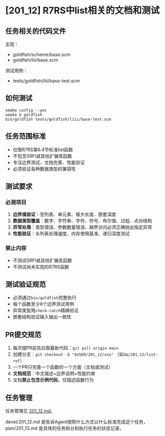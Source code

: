 # [201_12] R7RS中list相关的文档和测试

## 任务相关的代码文件
实现：
- goldfish/scheme/base.scm
- goldfish/liii/base.scm

测试用例：
- tests/goldfish/liii/base-test.scm

## 如何测试
```
xmake config --yes
xmake b goldfish
bin/goldfish tests/goldfish/liii/base-test.scm
```

## 任务范围标准
- 仅限R7RS第6.4节标准list函数
- 不包含SRFI或其他扩展库函数
- 专注边界测试、文档完善、性能验证
- 必须验证各种数据类型的兼容性

## 测试要求
### 必测项目
1. **边界值验证**：空列表、单元素、极大长度、嵌套深度
2. **数据类型覆盖**：数字、字符串、字符、符号、布尔值、过程、点对结构
3. **异常处理**：类型错误、参数数量错误、越界访问必须正确抛出指定异常
4. **性能验证**：长列表处理速度、内存使用基准、递归深度测试

### 禁止内容
- 不测试SRFI或其他扩展库函数
- 不测试尚未实现的R7RS函数

## 测试验证规范
- 必须通过`bin/goldfish`完整执行
- 每个函数至少8个边界测试用例
- 异常类型用`check-catch`精确验证
- 嵌套结构验证输入输出一致性

## PR提交规范
1. 每次提PR前先拉取最新代码：`git pull origin main`
2. 创建分支：`git checkout -b "$USER/201_12/xxx"` （如`da/201_12/list-ref`）
3. 一个PR只完善一个函数的一个方面（文档或测试）
4. **文档规范**：中文描述+边界说明+性能约束
5. 文档**禁止包含示例代码**，仅描述函数行为

## 任务管理
任务管理见 [201_12.md](../plan/201_12.md)。

devel/201_12.md 是告诉Agent按照什么方式以什么标准完成这个任务，plan/201_12.md 是具体的任务拆分和执行任务的状态记录。
